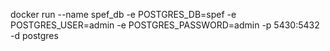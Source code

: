 docker run --name spef_db -e POSTGRES_DB=spef -e POSTGRES_USER=admin -e POSTGRES_PASSWORD=admin -p 5430:5432 -d postgres
